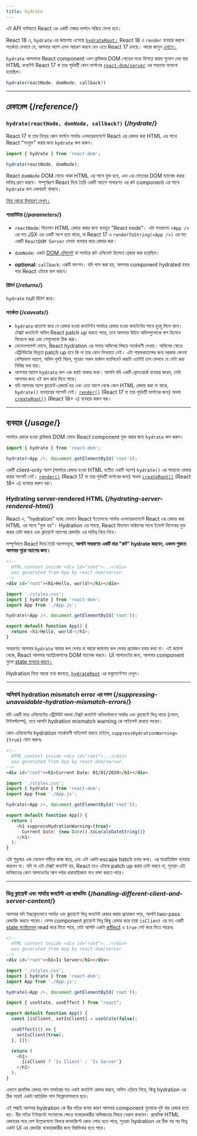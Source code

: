 ```yaml
---
title: hydrate
---
```


<Deprecated>

এই API ভবিষ্যতে React এর একটি মেজর ভার্সনে সরিয়ে ফেলা হবে।

React 18 এ, `hydrate` এর জায়গায় এসেছে [`hydrateRoot`।](/reference/react-dom/client/hydrateRoot) React 18 এ `render` ব্যবহার করলে সতর্কতা দেখাবে যে, আপনার অ্যাপ এমন আচরণ করবে যেন এতে React 17 চলছে। আরো জানুন [এখানে।](/blog/2022/03/08/react-18-upgrade-guide#updates-to-client-rendering-apis)

</Deprecated>

<Intro>

`hydrate` আপনাকে React component এমন ব্রাউজার DOM নোডের মধ্যে ডিসপ্লে করার সুযোগ দেয় যার HTML কনটেন্ট React 17 বা তার পূর্ববর্তী কোন ভার্সনের [`react-dom/server`](/reference/react-dom/server) এর সাহায্যে বানানো হয়েছিল।

```js
hydrate(reactNode, domNode, callback?)
```

</Intro>

<InlineToc />

---

## রেফারেন্স {/*reference*/}

### `hydrate(reactNode, domNode, callback?)` {/*hydrate*/}

React 17 বা তার নিচের কোন ভার্সনে সার্ভার এনভায়রনমেন্টে React এর রেন্ডার করা HTML এর সাথে React "সংযুক্ত" করার জন্য `hydrate` কল করুন।

```js
import { hydrate } from 'react-dom';

hydrate(reactNode, domNode);
```

React `domNode` DOM নোডে থাকা HTML এর সাথে যুক্ত হবে, এবং এর ভেতরের DOM ম্যানেজ করার দায়িত্ব গ্রহণ করবে। সম্পূর্ণরূপে React দিয়ে তৈরি একটি অ্যাপে সাধারণত এর রুট component এর সাথে `hydrate` কল একবারই থাকবে। 

[নিচে আরো উদাহরণ দেখুন।](#usage)

#### প্যারামিটার {/*parameters*/}

* `reactNode`: বিদ্যমান HTML রেন্ডার করার জন্য ব্যবহৃত "React node"। এটা সাধারণত `<App />` এর মত JSX এর একটি অংশ হয়ে থাকে, যা React 17 এ `renderToString(<App />)` এর মত একটি `ReactDOM Server` মেথড ব্যবহার করে রেন্ডার করা।

* `domNode`: একটা [DOM এলিমেন্ট](https://developer.mozilla.org/en-US/docs/Web/API/Element) যা সার্ভারে রুট এলিমেন্ট হিসেবে রেন্ডার করা হয়েছিল।

* **optional**: `callback`: একটি ফাংশন। যদি পাস করা হয়, আপনার component hydrated হবার পরে React এটাকে কল করবে।

#### রিটার্ন {/*returns*/}

`hydrate` null রিটার্ন করে।

#### সতর্কতা {/*caveats*/}
* `hydrate` প্রত্যাশা করে যে রেন্ডার হওয়া কনটেন্টব সার্ভারে রেন্ডার হওয়া কনটেন্টের সাথে হুবহু মিলে যাবে। টেক্সট কনটেন্টে অমিল React patch up করতে পারে, তবে আপনার উচিত অমিলগুলোকে বাগ হিসেবে বিবেচনা করা এবং সেগুলোকে ঠিক করা।
* ডেভেলপমেন্ট মোডে, React hydration এর সময়ে অমিলের বিষয়ে সতর্কবাণী দেখায়। অমিলের ক্ষেত্রে এট্রিবিউটের ভিন্নতা patch up হবে কি না তার কোন নিশ্চয়তা নেই। এটা পারফরম্যান্সের জন্য দরকার কেননা বেশিরভাগ অ্যাপে, অমিল খুবই বিরল, সুতরাং সকল মার্কাপ ভ্যালিডেট করাটা এতটাই চাপ ফেলবে যে সেটা করা নিষিদ্ধ বলা যায়।
* আপনার অ্যাপে `hydrate` কল এক বারই থাকার কথা। আপনি যদি একটি ফ্রেমওয়ার্ক ব্যবহার করেন, সেটা আপনার জন্য এই কল করে দিতে পারে।
* যদি আপনার অ্যাপ ক্লায়েন্ট-রেন্ডার্ড হয় এবং এতে আগে থেকে কোন HTML রেন্ডার করা না থাকে, `hydrate()` ব্যবহারের সাপোর্ট নেই। [`render()`](/reference/react-dom/render) (React 17 বা তার পূর্ববর্তী ভার্সনের জন্য) অথবা [`createRoot()`](/reference/react-dom/client/createRoot) (React 18+ এ) ব্যবহার করুন বরং।

---

## ব্যবহার {/*usage*/}

সার্ভারে রেন্ডার হওয়া <CodeStep step={2}>ব্রাউজার DOM নোডে</CodeStep>  <CodeStep step={1}>React component</CodeStep> যুক্ত করার জন্য `hydrate` কল করুন।

```js [[1, 3, "<App />"], [2, 3, "document.getElementById('root')"]]
import { hydrate } from 'react-dom';

hydrate(<App />, document.getElementById('root'));
```

একটি client-only অ্যাপ (সার্ভারে রেন্ডার হওয়া HTML ব্যতীত একটি অ্যাপ) `hydrate()` এর সাহায্যে রেন্ডার করার সাপোর্ট নেই। [`render()`](/reference/react-dom/render) (React 17 বা তার পূর্ববর্তী ভার্সনের জন্য) অথবা [`createRoot()`](/reference/react-dom/client/createRoot) (React 18+ এ) ব্যবহার করুন বরং।

### Hydrating server-rendered HTML {/*hydrating-server-rendered-html*/}

React এ, "hydration" হচ্ছে যেভাবে React ইতোমধ্যে সার্ভার এনভায়রনমেন্টে React এর রেন্ডার করা HTML এর সাথে "যুক্ত হয়"। Hydration এর সময়ে, React বিদ্যমান মার্কাপের সাথে ইভেন্ট লিসেনার যুক্ত করার চেষ্টা করবে এবং ক্লায়েন্টে অ্যাপের রেন্ডারিং এর দায়িত্ব নিয়ে নিবে।

সম্পূর্ণভাবে React দিয়ে তৈরি অ্যাপসমূহে, **আপনি সাধারণত একটি মাত্র "রুট" hydrate করবেন, একদম শুরুতে আপনার পুরো অ্যাপের জন্য।**

<Sandpack>

```html public/index.html
<!--
  HTML content inside <div id="root">...</div>
  was generated from App by react-dom/server.
-->
<div id="root"><h1>Hello, world!</h1></div>
```

```js index.js active
import './styles.css';
import { hydrate } from 'react-dom';
import App from './App.js';

hydrate(<App />, document.getElementById('root'));
```

```js App.js
export default function App() {
  return <h1>Hello, world!</h1>;
}
```

</Sandpack>

সাধারণত আপনার `hydrate` আবার কল দেবার বা আরো জায়গায় কল দেবার প্রয়োজন হবার কথা না। এই জায়গা থেকে, React আপনার অ্যাপ্লিকেশনের DOM ম্যানেজ করবে। UI আপডেটের জন্য, আপনার component গুলো [state ব্যবহার করবে।](/reference/react/useState)

Hydration নিয়ে আরো তথ্য জানতে, [`hydrateRoot`](/reference/react-dom/client/hydrateRoot) এর ডকুমেন্টেশন দেখুন।

---

### অনিবার্য hydration mismatch error এর দমন {/*suppressing-unavoidable-hydration-mismatch-errors*/}

যদি একটি মাত্র এলিমেন্টের এট্রিবিউট অথবা টেক্সট কনটেন্ট অনিবার্যভাবে সার্ভার এবং ক্লায়েন্টে ভিন্ন থাকে (যেমন, টাইমস্ট্যাম্প), তবে আপনি hydration mismatch warning কে সাইলেন্ট রাখতে পারেন।

কোন এলিমেন্টের hydration সতর্কবাণী সাইলেন্ট করতে চাইলে, `suppressHydrationWarning={true}` যোগ করুনঃ

<Sandpack>

```html public/index.html
<!--
  HTML content inside <div id="root">...</div>
  was generated from App by react-dom/server.
-->
<div id="root"><h1>Current Date: 01/01/2020</h1></div>
```

```js index.js
import './styles.css';
import { hydrate } from 'react-dom';
import App from './App.js';

hydrate(<App />, document.getElementById('root'));
```

```js App.js active
export default function App() {
  return (
    <h1 suppressHydrationWarning={true}>
      Current Date: {new Date().toLocaleDateString()}
    </h1>
  );
}
```

</Sandpack>

এটা শুধুমাত্র এক লেভেল গভীরে কাজ করে, এবং এটা একটা escape hatch হবার কথা। এর মাত্রাতিরিক্ত ব্যবহার করবেন না। যদি না এটা টেক্সট কনটেন্ট হয়, React তাও এটাকে patch up করার চেষ্টা করবে না, সুতরাং এটা ভবিষ্যতের কোণ আপডেটের আগ পর্যন্ত ধারাবাহিকতা নাও রক্ষা করতে পারে।

---

### ভিন্ন ক্লায়েন্ট এবং সার্ভার কনটেন্ট এর হ্যান্ডলিং {/*handling-different-client-and-server-content*/}

আপনার যদি ইচ্ছাকৃতভাবে সার্ভার এবং ক্লায়েন্টে ভিন্ন কনটেন্ট রেন্ডার করার প্রয়োজন পড়ে, আপনি two-pass রেন্ডারিং করতে পারেন। যেসব component ক্লায়েন্টে ভিন্ন কিছু রেন্ডার করে তারা `isClient` এর মত একটি [state ভ্যারিয়েবল](/reference/react/useState) read করে নিতে পারে, যেটা আপনি একটা [effect](/reference/react/useEffect) এ `true` সেট করে দিতে পারেনঃ

<Sandpack>

```html public/index.html
<!--
  HTML content inside <div id="root">...</div>
  was generated from App by react-dom/server.
-->
<div id="root"><h1>Is Server</h1></div>
```

```js index.js
import './styles.css';
import { hydrate } from 'react-dom';
import App from './App.js';

hydrate(<App />, document.getElementById('root'));
```

```js App.js active
import { useState, useEffect } from "react";

export default function App() {
  const [isClient, setIsClient] = useState(false);

  useEffect(() => {
    setIsClient(true);
  }, []);

  return (
    <h1>
      {isClient ? 'Is Client' : 'Is Server'}
    </h1>
  );
}
```

</Sandpack>

এভাবে প্রাথমিক রেন্ডার পাস সার্ভারের মত একই কনটেন্ট রেন্ডার করবে, অমিল এড়িয়ে গিয়ে, কিন্তু hydration এর ঠিক পরেই একটা অতিরিক্ত পাস সিঙ্ক্রোনাসভাবে হবে।

<Pitfall>

এই পদ্ধতি আপনার hydration কে ধীর গতির বানায় কারণ আপনার component গুলোকে দুই বার রেন্ডার হতে হয়। ধীর গতির ইন্টারনেট সংযোগের ক্ষেত্রে ব্যবহারকারীর অভিজ্ঞতার বিষয়ে খেয়াল রাখবেন। প্রাথমিক HTML রেন্ডারের পরে বেশ উল্লেখযোগ্য বিলম্বে জাভাস্ক্রিপ্ট কোড লোড হতে পারে, সুতরাং hydration এর ঠিক পর পর ভিন্ন একটা UI এর রেন্ডারিং ব্যবহারকারীর জন্য বিরক্তিকর হতে পারে।

</Pitfall>
